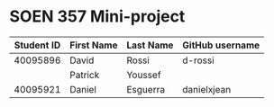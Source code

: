 # SOEN 357 Mini-project

| Student ID | First Name | Last Name | GitHub username            |
| ---        | ---        | ---       | ---                        |
| 40095896   | David	  | Rossi	  | d-rossi |
|    | Patrick	  | Youssef  |  |
| 40095921   | Daniel    | Esguerra    |danielxjean    |

